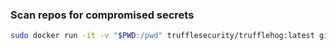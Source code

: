 ### Scan repos for compromised secrets
```bash
sudo docker run -it -v "$PWD:/pwd" trufflesecurity/trufflehog:latest github --org=<org>
````
